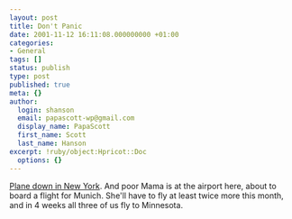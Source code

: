 ```yaml
---
layout: post
title: Don't Panic
date: 2001-11-12 16:11:08.000000000 +01:00
categories:
- General
tags: []
status: publish
type: post
published: true
meta: {}
author:
  login: shanson
  email: papascott-wp@gmail.com
  display_name: PapaScott
  first_name: Scott
  last_name: Hanson
excerpt: !ruby/object:Hpricot::Doc
  options: {}
---
```

<p><a href="http://www.cnn.com/2001/US/11/12/newyork.crash/index.html">Plane down in New York</a>. And poor Mama is at the airport here, about to board a flight for Munich. She'll have to fly at least twice more this month, and in 4 weeks all three of us fly to Minnesota.</p>
